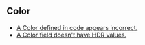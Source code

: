 ## Color
- [A Color defined in code appears incorrect.](Color/Color%20Range.md)
- [A Color field doesn't have HDR values.](Color/HDR.md)
